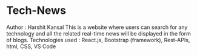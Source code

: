 # Tech-News
Author : Harshit Kansal
This is a website where users can search for any technology and all the related real-time news will be displayed in the form of blogs.
Technologies used : React.js, Bootstrap (framework), Rest-APIs, html, CSS, VS Code
